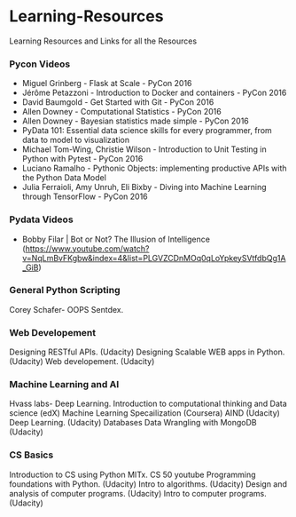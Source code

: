 # Learning-Resources
Learning Resources and Links for all the Resources

### Pycon Videos
* Miguel Grinberg - Flask at Scale - PyCon 2016
* Jérôme Petazzoni - Introduction to Docker and containers - PyCon 2016
* David Baumgold - Get Started with Git - PyCon 2016
* Allen Downey - Computational Statistics - PyCon 2016
* Allen Downey - Bayesian statistics made simple - PyCon 2016
* PyData 101: Essential data science skills for every programmer, from data to model to visualization
* Michael Tom-Wing, Christie Wilson - Introduction to Unit Testing in Python with Pytest - PyCon 2016
* Luciano Ramalho - Pythonic Objects: implementing productive APIs with the Python Data Model
* Julia Ferraioli, Amy Unruh, Eli Bixby - Diving into Machine Learning through TensorFlow - PyCon 2016

### Pydata Videos
* Bobby Filar | Bot or Not? The Illusion of Intelligence (https://www.youtube.com/watch?v=NqLmBvFKgbw&index=4&list=PLGVZCDnMOq0qLoYpkeySVtfdbQg1A_GiB)




### General Python  Scripting
Corey Schafer- OOPS
Sentdex.


###  Web Developement
Designing RESTful APIs. (Udacity)
Designing Scalable WEB apps in Python. (Udacity)
Web developement. (Udacity)


###  Machine Learning and AI
Hvass labs- Deep Learning.
Introduction to computational thinking and Data science (edX)
Machine Learning Specailization (Coursera)
AIND (Udacity)
Deep Learning. (Udacity)
Databases
Data Wrangling with  MongoDB (Udacity)

### CS Basics
Introduction to CS using Python MITx.
CS 50 youtube
Programming foundations with Python. (Udacity)
Intro to algorithms. (Udacity) 
Design and analysis of computer programs. (Udacity)
Intro to computer programs. (Udacity)
